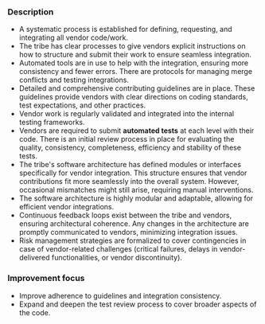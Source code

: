 ### Description

-   A systematic process is established for defining, requesting, and integrating all vendor code/work.
-   The tribe has clear processes to give vendors explicit instructions on how to structure and submit their work to ensure seamless integration.
-   Automated tools are in use to help with the integration, ensuring more consistency and fewer errors. There are protocols for managing merge conflicts and testing integrations.
-   Detailed and comprehensive contributing guidelines are in place. These guidelines provide vendors with clear directions on coding standards, test expectations, and other practices.
-   Vendor work is regularly validated and integrated into the internal testing frameworks.
-   Vendors are required to submit **automated tests** at each level with their code. There is an initial review process in place for evaluating the quality, consistency, completeness, efficiency and stability of these tests.
-   The tribe's software architecture has defined modules or interfaces specifically for vendor integration. This structure ensures that vendor contributions fit more seamlessly into the overall system. However, occasional mismatches might still arise, requiring manual interventions.
-   The software architecture is highly modular and adaptable, allowing for efficient vendor integrations.
-   Continuous feedback loops exist between the tribe and vendors, ensuring architectural coherence. Any changes in the architecture are promptly communicated to vendors, minimizing integration issues.
-   Risk management strategies are formalized to cover contingencies in case of vendor-related challenges (critical failures, delays in vendor-delivered functionalities, or vendor discontinuity).

### Improvement focus

-   Improve adherence to guidelines and integration consistency.
-   Expand and deepen the test review process to cover broader aspects of the code.
